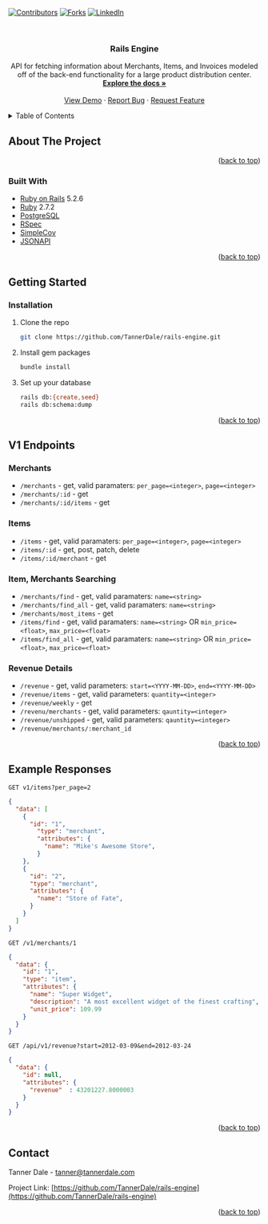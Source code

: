 <div id="top"></div>

[![Contributors][contributors-shield]][contributors-url]
[![Forks][forks-shield]][forks-url]
[![LinkedIn][linkedin-shield]][linkedin-url]



<!-- PROJECT LOGO -->
<br />

<h3 align="center">Rails Engine</h3>

  <p align="center">
    API for fetching information about Merchants, Items, and Invoices
modeled off of the back-end functionality for a large product
distribution center.
    <br />
    <a href="https://github.com/TannerDale/rails-engine"><strong>Explore the docs »</strong></a>
    <br />
    <br />
    <a href="https://github.com/TannerDale/rails-engine">View Demo</a>
    ·
    <a href="https://github.com/TannerDale/rails-engine/issues">Report Bug</a>
    ·
    <a href="https://github.com/TannerDale/rails-engine/issues">Request Feature</a>
  </p>
</div>



<!-- TABLE OF CONTENTS -->
<details>
  <summary>Table of Contents</summary>
  <ol>
    <li>
      <a href="#about-the-project">About The Project</a>
      <ul>
        <li><a href="#built-with">Built With</a></li>
      </ul>
    </li>
    <li>
      <a href="#getting-started">Getting Started</a>
      <ul>
        <li><a href="#installation">Installation</a></li>
      </ul>
    </li>
    <li><a href="#endpoints">Endpoints</a></li>
    <li><a href="#example-responses">Endpoints</a></li>
    <li><a href="#contact">Contact</a></li>
  </ol>
</details>



<!-- ABOUT THE PROJECT -->
## About The Project

<p align="right">(<a href="#top">back to top</a>)</p>

### Built With

* [Ruby on Rails](https://rubyonrails.org/) 5.2.6
* [Ruby](https://www.ruby-lang.org/en/) 2.7.2
* [PostgreSQL](https://www.postgresql.org/)
* [RSpec](https://rspec.info/)
* [SimpleCov](https://github.com/simplecov-ruby/simplecov)
* [JSONAPI](https://github.com/jsonapi-serializer/jsonapi-serializer)

<p align="right">(<a href="#top">back to top</a>)</p>



<!-- GETTING STARTED -->
## Getting Started

### Installation

1. Clone the repo
   ```sh
   git clone https://github.com/TannerDale/rails-engine.git
   ```
2. Install gem packages
   ```sh
   bundle install
   ```
3. Set up your database
   ```sh
   rails db:{create,seed}
   rails db:schema:dump
   ```

<p align="right">(<a href="#top">back to top</a>)</p>



<!-- USAGE EXAMPLES -->
## V1 Endpoints

### Merchants
  - `/merchants` - get, valid paramaters: `per_page=<integer>`, `page=<integer>`
  - `/merchants/:id` - get
  - `/merchants/:id/items` - get

### Items
  - `/items` - get, valid paramaters: `per_page=<integer>`, `page=<integer>`
  - `/items/:id` - get, post, patch, delete
  - `/items/:id/merchant` - get

### Item, Merchants Searching
  - `/merchants/find` - get, valid paramaters: `name=<string>`
  - `/merchants/find_all` - get, valid paramaters: `name=<string>`
  - `/merchants/most_items` - get
  - `/items/find` - get, valid paramaters: `name=<string>` OR `min_price=<float>`, `max_price=<float>`
  - `/items/find_all` - get, valid paramaters: `name=<string>` OR `min_price=<float>`, `max_price=<float>`

### Revenue Details
  - `/revenue` - get, valid parameters: `start=<YYYY-MM-DD>`, `end=<YYYY-MM-DD>`
  - `/revenue/items` - get, valid parameters: `quantity=<integer>`
  - `/revenue/weekly` - get
  - `/revenu/merchants` - get, valid parameters: `qauntity=<integer>`
  - `/revenue/unshipped` - get, valid parameters: `qauntity=<integer>`
  - `/revenue/merchants/:merchant_id`

<p align="right">(<a href="#top">back to top</a>)</p>

## Example Responses

`GET v1/items?per_page=2`
```json
{
  "data": [
    {
      "id": "1",
        "type": "merchant",
        "attributes": {
          "name": "Mike's Awesome Store",
        }
    },
    {
      "id": "2",
      "type": "merchant",
      "attributes": {
        "name": "Store of Fate",
      }
    }
  ]
}
```
`GET /v1/merchants/1`
```json
{
  "data": {
    "id": "1",
    "type": "item",
    "attributes": {
      "name": "Super Widget",
      "description": "A most excellent widget of the finest crafting",
      "unit_price": 109.99
    }
  }
}
```
`GET /api/v1/revenue?start=2012-03-09&end=2012-03-24`
```json
{
  "data": {
    "id": null,
    "attributes": {
      "revenue"  : 43201227.8000003
    }
  }
}
```

<p align="right">(<a href="#top">back to top</a>)</p>

<!-- CONTACT -->
## Contact

Tanner Dale  - tanner@tannerdale.com

Project Link: [https://github.com/TannerDale/rails-engine](https://github.com/TannerDale/rails-engine)

<p align="right">(<a href="#top">back to top</a>)</p>


<!-- MARKDOWN LINKS & IMAGES -->
<!-- https://www.markdownguide.org/basic-syntax/#reference-style-links -->
[contributors-shield]: https://img.shields.io/github/contributors/TannerDale/rails-engine.svg?style=for-the-badge
[contributors-url]: https://github.com/TannerDale/rails-engine/graphs/contributors
[forks-shield]: https://img.shields.io/github/forks/TannerDale/rails-engine.svg?style=for-the-badge
[forks-url]: https://github.com/TannerDale/rails-engine/network/members
[stars-shield]: https://img.shields.io/github/stars/TannerDale/rails-engine.svg?style=for-the-badge
[stars-url]: https://github.com/TannerDale/rails-engine/stargazers
[issues-shield]: https://img.shields.io/github/issues/TannerDale/rails-engine.svg?style=for-the-badge
[issues-url]: https://github.com/TannerDale/rails-engine/issues
[license-shield]: https://img.shields.io/github/license/TannerDale/rails-engine.svg?style=for-the-badge
[license-url]: https://github.com/TannerDale/rails-engine/blob/master/LICENSE.txt
[linkedin-shield]: https://img.shields.io/badge/-LinkedIn-black.svg?style=for-the-badge&logo=linkedin&colorB=555
[linkedin-url]: https://linkedin.com/in/TannerDale
